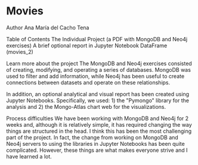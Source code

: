 # Movies

Author
Ana María del Cacho Tena

Table of Contents
The Individual Project (a PDF with MongoDB and Neo4j exercises)
A brief optional report in Jupyter Notebook
DataFrame (movies_2)

Learn more about the project
The MongoDB and Neo4j exercises consisted of creating, modifying, and operating a series of databases. MongoDB was used to filter and add information, while Neo4j has been useful to create connections between datasets and operate on these relationships.

In addition, an optional analytical and visual report has been created using Jupyter Notebooks. Specifically, we used: 1) the "Pymongo" library for the analysis and 2) the Mongo-Atlas chart web for the visualizations.

Process difficulties
We have been working with MongoDB and Neo4j for 2 weeks and, although it is relatively simple, it has required changing the way things are structured in the head. I think this has been the most challenging part of the project. In fact, the change from working on MongoDB and Neo4j servers to using the libraries in Jupyter Notebooks has been quite complicated. However, these things are what makes everyone strive and I have learned a lot.
